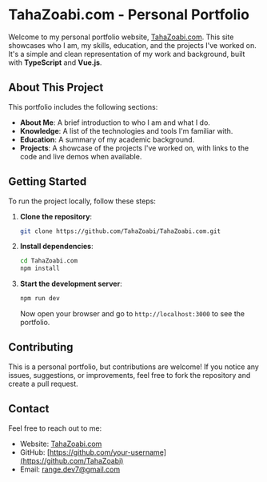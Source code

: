 # TahaZoabi.com - Personal Portfolio

Welcome to my personal portfolio website, [TahaZoabi.com](https://TahaZoabi.com). This site showcases who I am, my skills, education, and the projects I've worked on. It's a simple and clean representation of my work and background, built with **TypeScript** and **Vue.js**.

## About This Project

This portfolio includes the following sections:

- **About Me**: A brief introduction to who I am and what I do.
- **Knowledge**: A list of the technologies and tools I'm familiar with.
- **Education**: A summary of my academic background.
- **Projects**: A showcase of the projects I've worked on, with links to the code and live demos when available.

## Getting Started

To run the project locally, follow these steps:

1. **Clone the repository**:

    ```bash
    git clone https://github.com/TahaZoabi/TahaZoabi.com.git
    ```

2. **Install dependencies**:

    ```bash
    cd TahaZoabi.com
    npm install
    ```

3. **Start the development server**:

    ```bash
    npm run dev
    ```

    Now open your browser and go to `http://localhost:3000` to see the portfolio.

 ## Contributing

This is a personal portfolio, but contributions are welcome! If you notice any issues, suggestions, or improvements, feel free to fork the repository and create a pull request.

## Contact

Feel free to reach out to me:

- Website: [TahaZoabi.com](https://TahaZoabi.com)
- GitHub: [https://github.com/your-username](https://github.com/TahaZoabi)
- Email: range.dev7@gmail.com
